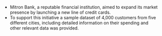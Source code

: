 - Mitron Bank, a reputable financial institution, aimed to expand its market presence by launching a new line of credit cards.
- To support this initiative a sample dataset of 4,000 customers from five different cities, including detailed information on their spending and other relevant data was provided.
